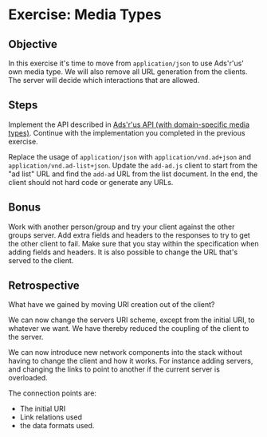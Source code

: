Exercise: Media Types
=====================

Objective
---------

In this exercise it's time to move from `application/json` to use
Ads'r'us' own media type. We will also remove all URL generation from
the clients.  The server will decide which interactions that are
allowed.

Steps
-----

Implement the API described in [Ads'r'us API (with domain-specific media
types)](ads-r-us-api-with-specific-media-types.html). Continue
with the implementation you completed in the previous exercise.

Replace the usage of `application/json` with `application/vnd.ad+json`
and `application/vnd.ad-list+json`. Update the `add-ad.js` client to
start from the "ad list" URL and find the `add-ad` URL from the list
document. In the end, the client should not hard code or generate any
URLs.

Bonus
-----

Work with another person/group and try your client against the other
groups server. Add extra fields and headers to the responses to try to
get the other client to fail. Make sure that you stay within the
specification when adding fields and headers. It is also possible to
change the URL that's served to the client.


Retrospective
-------------

What have we gained by moving URI creation out of the client?

We can now change the servers URI scheme, except from the initial URI,
to whatever we want. We have thereby reduced the coupling of the client
to the server.

We can now introduce new network components into the stack without having
to change the client and how it works. For instance adding servers, and
changing the links to point to another if the current server is overloaded.

The connection points are:

* The initial URI
* Link relations used
* the data formats used.
